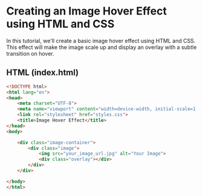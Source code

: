# Creating an Image Hover Effect using HTML and CSS

In this tutorial, we'll create a basic image hover effect using HTML and CSS. This effect will make the image scale up and display an overlay with a subtle transition on hover.

## HTML (index.html)

```html
<!DOCTYPE html>
<html lang="en">
<head>
    <meta charset="UTF-8">
    <meta name="viewport" content="width=device-width, initial-scale=1.0">
    <link rel="stylesheet" href="styles.css">
    <title>Image Hover Effect</title>
</head>
<body>

    <div class="image-container">
        <div class="image">
            <img src="your_image_url.jpg" alt="Your Image">
            <div class="overlay"></div>
        </div>
    </div>

</body>
</html>
